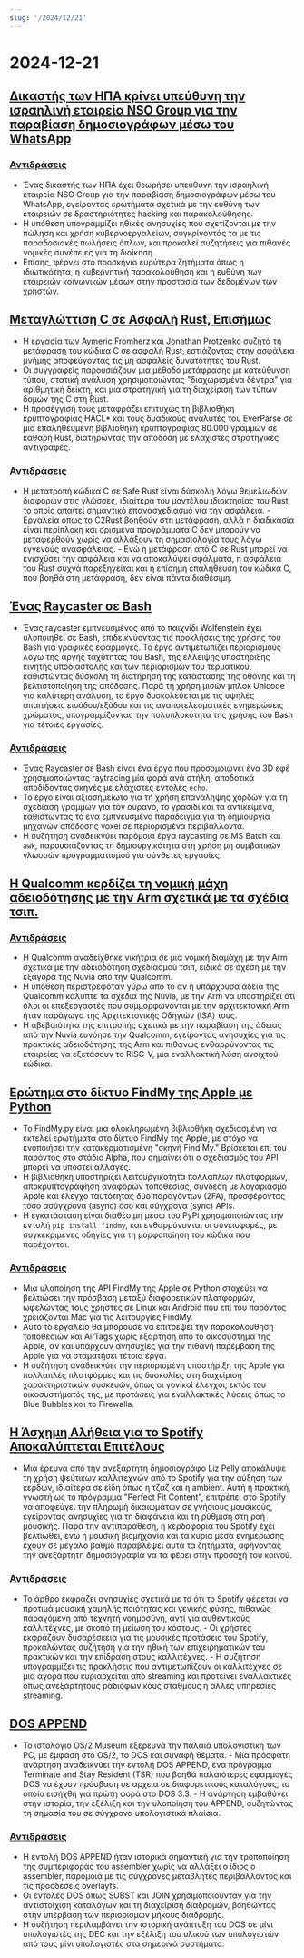 ```yaml
---
slug: '/2024/12/21'
---
```


# 2024-12-21

## [Δικαστής των ΗΠΑ κρίνει υπεύθυνη την ισραηλινή εταιρεία NSO Group για την παραβίαση δημοσιογράφων μέσω του WhatsApp](https://www.reuters.com/technology/cybersecurity/us-judge-finds-israels-nso-group-liable-hacking-whatsapp-lawsuit-2024-12-21/)

### [Αντιδράσεις](https://news.ycombinator.com/item?id=42476828)

- Ένας δικαστής των ΗΠΑ έχει θεωρήσει υπεύθυνη την ισραηλινή εταιρεία NSO Group για την παραβίαση δημοσιογράφων μέσω του WhatsApp, εγείροντας ερωτήματα σχετικά με την ευθύνη των εταιρειών σε δραστηριότητες hacking και παρακολούθησης.
- Η υπόθεση υπογραμμίζει ηθικές ανησυχίες που σχετίζονται με την πώληση και χρήση κυβερνοεργαλείων, συγκρίνοντάς τα με τις παραδοσιακές πωλήσεις όπλων, και προκαλεί συζητήσεις για πιθανές νομικές συνέπειες για τη διοίκηση.
- Επίσης, φέρνει στο προσκήνιο ευρύτερα ζητήματα όπως η ιδιωτικότητα, η κυβερνητική παρακολούθηση και η ευθύνη των εταιρειών κοινωνικών μέσων στην προστασία των δεδομένων των χρηστών.

## [Μεταγλώττιση C σε Ασφαλή Rust, Επισήμως](https://arxiv.org/abs/2412.15042)

- Η εργασία των Aymeric Fromherz και Jonathan Protzenko συζητά τη μετάφραση του κώδικα C σε ασφαλή Rust, εστιάζοντας στην ασφάλεια μνήμης αποφεύγοντας τις μη ασφαλείς δυνατότητες του Rust.
- Οι συγγραφείς παρουσιάζουν μια μέθοδο μετάφρασης με κατεύθυνση τύπου, στατική ανάλυση χρησιμοποιώντας "διαχωρισμένα δέντρα" για αριθμητική δείκτη, και μια στρατηγική για τη διαχείριση των τύπων δομών της C στη Rust.
- Η προσέγγισή τους μεταφράζει επιτυχώς τη βιβλιοθήκη κρυπτογραφίας HACL\* και τους δυαδικούς αναλυτές του EverParse σε μια επαληθευμένη βιβλιοθήκη κρυπτογραφίας 80.000 γραμμών σε καθαρή Rust, διατηρώντας την απόδοση με ελάχιστες στρατηγικές αντιγραφές.

### [Αντιδράσεις](https://news.ycombinator.com/item?id=42476192)

- Η μετατροπή κώδικα C σε Safe Rust είναι δύσκολη λόγω θεμελιωδών διαφορών στις γλώσσες, ιδιαίτερα του μοντέλου ιδιοκτησίας του Rust, το οποίο απαιτεί σημαντικό επανασχεδιασμό για την ασφάλεια. - Εργαλεία όπως το C2Rust βοηθούν στη μετάφραση, αλλά η διαδικασία είναι περίπλοκη και ορισμένα προγράμματα C δεν μπορούν να μεταφερθούν χωρίς να αλλάξουν τη σημασιολογία τους λόγω εγγενούς ανασφάλειας. - Ενώ η μετάφραση από C σε Rust μπορεί να ενισχύσει την ασφάλεια και να αποκαλύψει σφάλματα, η ασφάλεια του Rust συχνά παρεξηγείται και η επίσημη επαλήθευση του κώδικα C, που βοηθά στη μετάφραση, δεν είναι πάντα διαθέσιμη.

## [Ένας Raycaster σε Bash](https://github.com/izabera/pseudo3d)

- Ένας raycaster εμπνευσμένος από το παιχνίδι Wolfenstein έχει υλοποιηθεί σε Bash, επιδεικνύοντας τις προκλήσεις της χρήσης του Bash για γραφικές εφαρμογές. Το έργο αντιμετωπίζει περιορισμούς λόγω της αργής ταχύτητας του Bash, της έλλειψης υποστήριξης κινητής υποδιαστολής και των περιορισμών του τερματικού, καθιστώντας δύσκολη τη διατήρηση της κατάστασης της οθόνης και τη βελτιστοποίηση της απόδοσης. Παρά τη χρήση μισών μπλοκ Unicode για καλύτερη ανάλυση, το έργο δυσκολεύεται με τις υψηλές απαιτήσεις εισόδου/εξόδου και τις αναποτελεσματικές ενημερώσεις χρώματος, υπογραμμίζοντας την πολυπλοκότητα της χρήσης του Bash για τέτοιες εργασίες.

### [Αντιδράσεις](https://news.ycombinator.com/item?id=42475703)

- Ένας Raycaster σε Bash είναι ένα έργο που προσομοιώνει ένα 3D εφέ χρησιμοποιώντας raytracing μία φορά ανά στήλη, αποδοτικά αποδίδοντας σκηνές με ελάχιστες εντολές `echo`.
- Το έργο είναι αξιοσημείωτο για τη χρήση επανάληψης χορδών για τη σχεδίαση γραμμών για τον ουρανό, το γρασίδι και τα αντικείμενα, καθιστώντας το ένα εμπνευσμένο παράδειγμα για τη δημιουργία μηχανών απόδοσης voxel σε περιορισμένα περιβάλλοντα.
- Η συζήτηση αναδεικνύει παρόμοια έργα raycasting σε MS Batch και `awk`, παρουσιάζοντας τη δημιουργικότητα στη χρήση μη συμβατικών γλωσσών προγραμματισμού για σύνθετες εργασίες.

## [Η Qualcomm κερδίζει τη νομική μάχη αδειοδότησης με την Arm σχετικά με τα σχέδια τσιπ.](https://www.bloomberg.com/news/articles/2024-12-20/qualcomm-wins-licensing-fight-with-arm-over-chip-designs)

### [Αντιδράσεις](https://news.ycombinator.com/item?id=42475228)

- Η Qualcomm αναδείχθηκε νικήτρια σε μια νομική διαμάχη με την Arm σχετικά με την αδειοδότηση σχεδιασμού τσιπ, ειδικά σε σχέση με την εξαγορά της Nuvia από την Qualcomm.
- Η υπόθεση περιστρεφόταν γύρω από το αν η υπάρχουσα άδεια της Qualcomm κάλυπτε τα σχέδια της Nuvia, με την Arm να υποστηρίζει ότι όλοι οι επεξεργαστές που συμμορφώνονται με την αρχιτεκτονική Arm ήταν παράγωγα της Αρχιτεκτονικής Οδηγιών (ISA) τους.
- Η αβεβαιότητα της επιτροπής σχετικά με την παραβίαση της άδειας από την Nuvia ευνόησε την Qualcomm, εγείροντας ανησυχίες για τις πρακτικές αδειοδότησης της Arm και πιθανώς ενθαρρύνοντας τις εταιρείες να εξετάσουν το RISC-V, μια εναλλακτική λύση ανοιχτού κώδικα.

## [Ερώτημα στο δίκτυο FindMy της Apple με Python](https://github.com/malmeloo/FindMy.py)

- Το FindMy.py είναι μια ολοκληρωμένη βιβλιοθήκη σχεδιασμένη να εκτελεί ερωτήματα στο δίκτυο FindMy της Apple, με στόχο να ενοποιήσει την κατακερματισμένη "σκηνή Find My." Βρίσκεται επί του παρόντος στο στάδιο Alpha, που σημαίνει ότι ο σχεδιασμός του API μπορεί να υποστεί αλλαγές.
- Η βιβλιοθήκη υποστηρίζει λειτουργικότητα πολλαπλών πλατφορμών, αποκρυπτογράφηση αναφορών τοποθεσίας, σύνδεση με λογαριασμό Apple και έλεγχο ταυτότητας δύο παραγόντων (2FA), προσφέροντας τόσο ασύγχρονα (async) όσο και σύγχρονα (sync) APIs.
- Η εγκατάσταση είναι διαθέσιμη μέσω του PyPi χρησιμοποιώντας την εντολή `pip install findmy`, και ενθαρρύνονται οι συνεισφορές, με συγκεκριμένες οδηγίες για τη μορφοποίηση του κώδικα που παρέχονται.

### [Αντιδράσεις](https://news.ycombinator.com/item?id=42479233)

- Μια υλοποίηση της API FindMy της Apple σε Python στοχεύει να βελτιώσει την πρόσβαση μεταξύ διαφορετικών πλατφορμών, ωφελώντας τους χρήστες σε Linux και Android που επί του παρόντος χρειάζονται Mac για τις λειτουργίες FindMy.
- Αυτό το εργαλείο θα μπορούσε να επιτρέψει την παρακολούθηση τοποθεσιών και AirTags χωρίς εξάρτηση από το οικοσύστημα της Apple, αν και υπάρχουν ανησυχίες για την πιθανή παρέμβαση της Apple για να σταματήσει τέτοια έργα.
- Η συζήτηση αναδεικνύει την περιορισμένη υποστήριξη της Apple για πολλαπλές πλατφόρμες και τις δυσκολίες στη διαχείριση χαρακτηριστικών συσκευών, όπως οι γονικοί έλεγχοι, εκτός του οικοσυστήματός της, με προτάσεις για εναλλακτικές λύσεις όπως το Blue Bubbles και το Firewalla.

## [Η Άσχημη Αλήθεια για το Spotify Αποκαλύπτεται Επιτέλους](https://www.honest-broker.com/p/the-ugly-truth-about-spotify-is-finally)

- Μια έρευνα από την ανεξάρτητη δημοσιογράφο Liz Pelly αποκάλυψε τη χρήση ψεύτικων καλλιτεχνών από το Spotify για την αύξηση των κερδών, ιδιαίτερα σε είδη όπως η τζαζ και η ambient. Αυτή η πρακτική, γνωστή ως το πρόγραμμα "Perfect Fit Content", επιτρέπει στο Spotify να αποφεύγει την πληρωμή δικαιωμάτων σε γνήσιους μουσικούς, εγείροντας ανησυχίες για τη διαφάνεια και τη ρύθμιση στη ροή μουσικής. Παρά την αντιπαράθεση, η κερδοφορία του Spotify έχει βελτιωθεί, ενώ η μουσική βιομηχανία και τα κύρια μέσα ενημέρωσης έχουν σε μεγάλο βαθμό παραβλέψει αυτά τα ζητήματα, αφήνοντας την ανεξάρτητη δημοσιογραφία να τα φέρει στην προσοχή του κοινού.

### [Αντιδράσεις](https://news.ycombinator.com/item?id=42478107)

- Το άρθρο εκφράζει ανησυχίες σχετικά με το ότι το Spotify φέρεται να προτιμά μουσική χαμηλής ποιότητας και γενικής φύσης, πιθανώς παραγόμενη από τεχνητή νοημοσύνη, αντί για αυθεντικούς καλλιτέχνες, με σκοπό τη μείωση του κόστους. - Οι χρήστες εκφράζουν δυσαρέσκεια για τις μουσικές προτάσεις του Spotify, προκαλώντας συζήτηση για την ηθική των επιχειρηματικών του πρακτικών και την επίδραση στους καλλιτέχνες. - Η συζήτηση υπογραμμίζει τις προκλήσεις που αντιμετωπίζουν οι καλλιτέχνες σε μια αγορά που κυριαρχείται από streaming και προτείνει εναλλακτικές όπως ανεξάρτητους ραδιοφωνικούς σταθμούς ή άλλες υπηρεσίες streaming.

## [DOS APPEND](https://www.os2museum.com/wp/dos-append/)

- Το ιστολόγιο OS/2 Museum εξερευνά την παλαιά υπολογιστική των PC, με έμφαση στο OS/2, το DOS και συναφή θέματα. - Μια πρόσφατη ανάρτηση αναδεικνύει την εντολή DOS APPEND, ένα πρόγραμμα Terminate and Stay Resident (TSR) που βοηθά παλαιότερες εφαρμογές DOS να έχουν πρόσβαση σε αρχεία σε διαφορετικούς καταλόγους, το οποίο εισήχθη για πρώτη φορά στο DOS 3.3. - Η ανάρτηση εμβαθύνει στην ιστορία, την εξέλιξη και την υλοποίηση του APPEND, συζητώντας τη σημασία του σε σύγχρονα υπολογιστικά πλαίσια.

### [Αντιδράσεις](https://news.ycombinator.com/item?id=42475011)

- Η εντολή DOS APPEND ήταν ιστορικά σημαντική για την τροποποίηση της συμπεριφοράς του assembler χωρίς να αλλάξει ο ίδιος ο assembler, παρόμοια με τις σύγχρονες μεταβλητές περιβάλλοντος και τις προσδέσεις overlayfs.
- Οι εντολές DOS όπως SUBST και JOIN χρησιμοποιούνταν για την αντιστοίχιση καταλόγων και τη διαχείριση διαδρομών, βοηθώντας στην υπέρβαση των περιορισμών μήκους διαδρομής.
- Η συζήτηση περιλαμβάνει την ιστορική ανάπτυξη του DOS σε μίνι υπολογιστές της DEC και την εξέλιξη του υλικού των υπολογιστών από τους μίνι υπολογιστές στα σημερινά συστήματα.

<head>
  <meta property="og:title" content="Δικαστής των ΗΠΑ κρίνει υπεύθυνη την ισραηλινή εταιρεία NSO Group για την παραβίαση δημοσιογράφων μέσω του WhatsApp" />
  <meta property="og:type" content="website" />
  <meta property="og:image" content="https://og.cho.sh/api/og/?title=%CE%94%CE%B9%CE%BA%CE%B1%CF%83%CF%84%CE%AE%CF%82%20%CF%84%CF%89%CE%BD%20%CE%97%CE%A0%CE%91%20%CE%BA%CF%81%CE%AF%CE%BD%CE%B5%CE%B9%20%CF%85%CF%80%CE%B5%CF%8D%CE%B8%CF%85%CE%BD%CE%B7%20%CF%84%CE%B7%CE%BD%20%CE%B9%CF%83%CF%81%CE%B1%CE%B7%CE%BB%CE%B9%CE%BD%CE%AE%20%CE%B5%CF%84%CE%B1%CE%B9%CF%81%CE%B5%CE%AF%CE%B1%20NSO%20Group%20%CE%B3%CE%B9%CE%B1%20%CF%84%CE%B7%CE%BD%20%CF%80%CE%B1%CF%81%CE%B1%CE%B2%CE%AF%CE%B1%CF%83%CE%B7%20%CE%B4%CE%B7%CE%BC%CE%BF%CF%83%CE%B9%CE%BF%CE%B3%CF%81%CE%AC%CF%86%CF%89%CE%BD%20%CE%BC%CE%AD%CF%83%CF%89%20%CF%84%CE%BF%CF%85%20WhatsApp&subheading=%CE%A3%CE%AC%CE%B2%CE%B2%CE%B1%CF%84%CE%BF%2021%20%CE%94%CE%B5%CE%BA%CE%B5%CE%BC%CE%B2%CF%81%CE%AF%CE%BF%CF%85%202024%3A%20%CE%A0%CE%B5%CF%81%CE%AF%CE%BB%CE%B7%CF%88%CE%B7%20Hacker%20News" />
</head>
